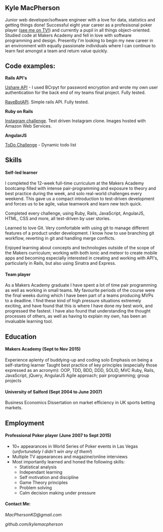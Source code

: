 ## Kyle MacPherson

Junior web developer/software engineer with a love for data, statistics and getting things done! Successful eight year career as a profesisonal poker player ([see me on TV!](https://youtu.be/pkXecSRDZ9s?t=1037)) and currently a pupil in all things object-oriented. Studied code at Makers Academy and fell in love with software programming and design. Presently I'm looking to begin my new career in an environment with equally passionate individuals where I can continue to learn fast amongst a team and return value quickly.

## Code examples:

__Rails API's__

[Ushare API](https://github.com/KyleMacPherson/UShare) - I used BCrpyt for password encryption and wrote my own user authentication for the back end of my teams final project. Fully tested.

[RaveBotAPI](https://github.com/KyleMacPherson/RaveBot_API). Simple rails API. Fully tested.

__Ruby on Rails__

[Instagram challenge](https://github.com/KyleMacPherson/instagram-challenge). Test driven Instagram clone. Images hosted with Amazon Web Services.

__AngularJS__

[ToDo Challenge](https://github.com/KyleMacPherson/todo_challenge) - Dynamic todo list

## Skills

#### Self-led learner

I completed the 12-week full-time curriculum at the Makers Academy bootcamp filled with intense pair-programming and exposure to theory and best practice during the week, and solo real-world challenges every weekend. This gave us a compact introduction to test-driven development and forces us to be agile, value teamwork and learn new tech quick.

Completed every challenge, using Ruby, Rails, JavaScript, AngularJS, HTML, CSS and more, all test-driven by user stories.

Learned to love Git. Very comfortable with using git to manage different features of a product under development. I know how to use branching git workflow, reverting in git and handling merge conflicts.

Enjoyed learning about concepts and technologies outside of the scope of the Makers curriculum; working with both ionic and meteor to create mobile apps and becoming especially interested in creating and working with API's, particularly in Rails, but also using Sinatra and Express.

#### Team player

As a Makers Academy graduate I have spent a lot of time pair programming as well as working in small teams. My favourite periods of the course were the final weeks during which I have been part of a teams producing MVPs to a deadline. I find these kind of high pressure situations extremely exciting, and have found that this is where I have done my best work, and progressed the fastest. I have also found that understanding the thought processes of others, as well as having to explain my own, has been an invaluable learning tool.

## Education

#### Makers Academy (Sept to Nov 2015)

Experience aplenty of buddying-up and coding solo
Emphasis on being a self-starting learner
Taught best practice of key principles (especially those expressed as an acronym): OOP, TDD, BDD, DDD, SOLID, MVC
Ruby, Rails, JavaScript, jQuery, AngularJS
Agile approach; pair programming; group projects


#### University of Salford (Sept 2004 to June 2007)

Business Economics
Dissertation on market efficiency in UK sports betting markets.

## Employment

#### Professional Poker player (June 2007 to Sept 2015)

+ 10+ appearances in World Series of Poker events in Las Vegas (_unfortunately I didn't win any of them!_)
+ Multiple TV appearances and magazine/online interviews
+ Most importantly learned and honed the following skills:
  + Statistical analysis
  + Independant learning
  + Self motivation and discipline
  + Game Theory principles
  + Problem solving
  + Calm decision making under pressure

#### Contact Me:

_MacPhersonKD@gmail.com_

_github.com/kylemacpherson_
